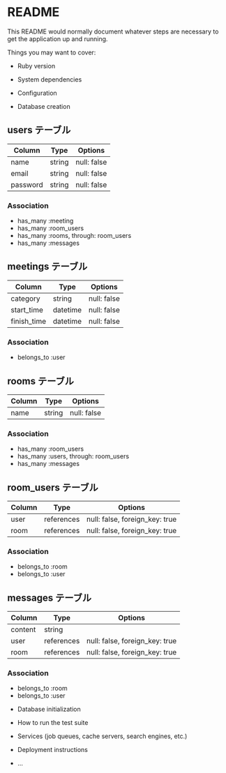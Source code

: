 # README

This README would normally document whatever steps are necessary to get the
application up and running.

Things you may want to cover:

* Ruby version

* System dependencies

* Configuration

* Database creation

## users テーブル

| Column   | Type   | Options     |
| -------- | ------ | ----------- |
| name     | string | null: false |
| email    | string | null: false |
| password | string | null: false |

### Association

- has_many :meeting
- has_many :room_users
- has_many :rooms, through: room_users
- has_many :messages

## meetings テーブル

| Column      | Type     | Options     |
| ----------- | -------- | ----------- |
| category    | string   | null: false |
| start_time  | datetime | null: false |
| finish_time | datetime | null: false |

### Association

- belongs_to :user

## rooms テーブル

| Column | Type   | Options     |
| ------ | ------ | ----------- |
| name   | string | null: false |

### Association

- has_many :room_users
- has_many :users, through: room_users
- has_many :messages

## room_users テーブル

| Column | Type       | Options                        |
| ------ | ---------- | ------------------------------ |
| user   | references | null: false, foreign_key: true |
| room   | references | null: false, foreign_key: true |

### Association

- belongs_to :room
- belongs_to :user

## messages テーブル

| Column  | Type       | Options                        |
| ------- | ---------- | ------------------------------ |
| content | string     |                                |
| user    | references | null: false, foreign_key: true |
| room    | references | null: false, foreign_key: true |

### Association

- belongs_to :room
- belongs_to :user


* Database initialization

* How to run the test suite

* Services (job queues, cache servers, search engines, etc.)

* Deployment instructions

* ...
